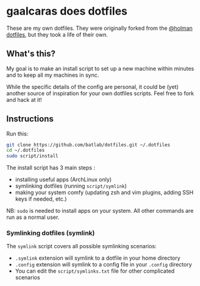 # gaalcaras does dotfiles

These are my own dotfiles. They were originally forked from the [@holman
dotfiles](https://github.com/holman/dotfiles/fork), but they took a life of
their own.

## What's this?

My goal is to make an install script to set up a new machine within minutes and
to keep all my machines in sync.

While the specific details of the config are personal, it could be (yet) another source of inspiration for your own dotfiles scripts.
Feel free to fork and hack at it!

## Instructions

Run this:

```sh
git clone https://github.com/batlab/dotfiles.git ~/.dotfiles
cd ~/.dotfiles
sudo script/install
```

The install script has 3 main steps :

+ installing useful apps (ArchLinux only)
+ symlinking dotfiles (running `script/symlink`)
+ making your system comfy (updating zsh and vim plugins, adding SSH keys if needed, etc.)

NB: `sudo` is needed to install apps on your system.
All other commands are run as a normal user.

### Symlinking dotfiles (symlink)

The `symlink` script covers all possible symlinking scenarios:

+ `.symlink` extension will symlink to a dotfile in your home directory
+ `.config` extension will symlink to a config file in your `.config` directory
+ You can edit the `script/symlinks.txt` file for other complicated scenarios
